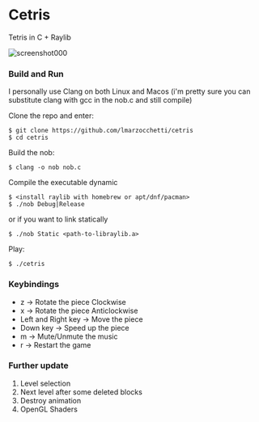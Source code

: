 # Cetris
Tetris in C + Raylib

![screenshot000](https://github.com/user-attachments/assets/08fe8475-2bf2-4355-bc63-cfb857be759e)

### Build and Run
I personally use Clang on both Linux and Macos (i'm pretty sure you can substitute clang with gcc in the nob.c and still compile)

Clone the repo and enter:
```
$ git clone https://github.com/lmarzocchetti/cetris
$ cd cetris
```
Build the nob:
```
$ clang -o nob nob.c
```
Compile the executable dynamic
```
$ <install raylib with homebrew or apt/dnf/pacman>
$ ./nob Debug|Release
```
or if you want to link statically
```
$ ./nob Static <path-to-libraylib.a>
```
Play:
```
$ ./cetris
```

### Keybindings
- z -> Rotate the piece Clockwise
- x -> Rotate the piece Anticlockwise
- Left and Right key -> Move the piece
- Down key -> Speed up the piece
- m -> Mute/Unmute the music
- r -> Restart the game

### Further update
1. Level selection
2. Next level after some deleted blocks
3. Destroy animation
4. OpenGL Shaders
